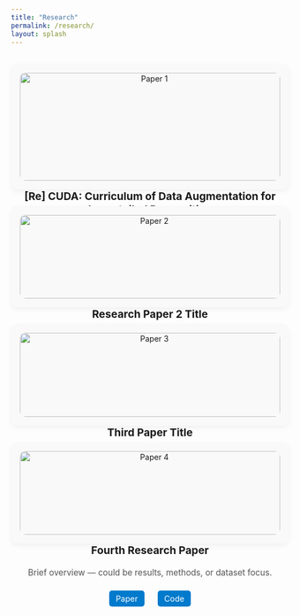 ```yaml
---
title: "Research"
permalink: /research/
layout: splash
---
```



<style>
.research-grid {
  display: grid;
  grid-template-columns: repeat (3, 1fr);
  gap: 30px;
  margin-top: 2rem;
}

.research-card {
  background: #f9f9f9;
  padding: 16px;
  border-radius: 12px;
  box-shadow: 0 4px 10px rgba(0,0,0,0.05);
  text-align: center;
}

.research-card img {
  width: 100%;
  height: auto;
  border-radius: 10px;
}

.research-card h3 {
  margin-top: 1rem;
  font-size: 1.2rem;
}

.research-card p {
  font-size: 0.95rem;
  color: #555;
}

.research-links a {
  display: inline-block;
  margin: 8px 10px 0;
  padding: 6px 12px;
  background: #007acc;
  color: white;
  border-radius: 5px;
  font-size: 0.9rem;
  text-decoration: none;
}

.research-links a:hover {
  background: #005eaa;
}
</style>



<div class="research-grid">

  <div class="research-card">
    <img src="{{ site.baseurl }}/assets/images/research/ReCUDA.png" alt="Paper 1">
    <h3>[Re] CUDA: Curriculum of Data Augmentation for Long‐tailed Recognition</h3>
    <p>Using classwise degree of data augmentation to tackle class imbalance in long tailed dataset</p>
    <div class="research-links">
      <a href="https://openreview.net/forum?id=Wm6d44I8St" target="_blank">Paper</a>
      <a href="https://github.com/whitewhistle/CUDA-org-" target="_blank">GitHub</a>
    </div>
  </div>

  <div class="research-card">
    <img src="{{ site.baseurl }}/assets/images/research2.png" alt="Paper 2">
    <h3>Research Paper 2 Title</h3>
    <p>Another short description of your contribution or topic.</p>
    <div class="research-links">
      <a href="https://arxiv.org/abs/yourpaper2" target="_blank">Paper</a>
      <a href="https://github.com/yourrepo2" target="_blank">Code</a>
    </div>
  </div>

  <div class="research-card">
    <img src="{{ site.baseurl }}/assets/images/research3.png" alt="Paper 3">
    <h3>Third Paper Title</h3>
    <p>Highlight key results or methods involved in 1-2 lines.</p>
    <div class="research-links">
      <a href="https://arxiv.org/abs/yourpaper3" target="_blank">Paper</a>
      <a href="https://github.com/yourrepo3" target="_blank">Code</a>
    </div>
  </div>

  <div class="research-card">
    <img src="{{ site.baseurl }}/assets/images/research4.png" alt="Paper 4">
    <h3>Fourth Research Paper</h3>
    <p>Brief overview — could be results, methods, or dataset focus.</p>
    <div class="research-links">
      <a href="https://arxiv.org/abs/yourpaper4" target="_blank">Paper</a>
      <a href="https://github.com/yourrepo4" target="_blank">Code</a>
    </div>
  </div>

</div>
